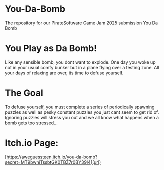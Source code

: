 # You-Da-Bomb
The repository for our PirateSoftware Game Jam 2025 submission You Da Bomb

# You Play as Da Bomb!
Like any sensible bomb, you dont want to explode. One day you woke up not in your usual comfy bunker but in a plane flying over a testing zone. All your days of relaxing are over, its time to defuse yourself. 

# The Goal
To defuse yourself, you must complete a series of periodically spawning puzzles as well as pesky constant puzzles you just cant seem to get rid of. Ignoring puzzles will stress you out and we all know what happens when a bomb gets too stressed...

# Itch.io Page: 
[https://aweguessteen.itch.io/you-da-bomb?secret=MT9bwniTssbtGK0TBZ7r0BY39I4](url)
